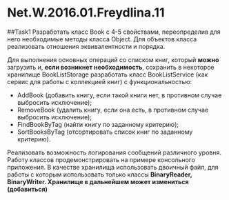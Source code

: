 # Net.W.2016.01.Freydlina.11

##Task1
Разработать класс Book с 4-5 свойствами, переопределив для него необходимые методы класса Object. Для объектов класса реализовать отношения эквивалентности и порядка. 

Для выполнения основных операций со списком книг, который __можно__ загрузить и, __если возникнет необходимость__, сохранить в некоторое хранилище BookListStorage разработать класс BookListService (как сервис для работы с коллекцией книг) с функциональностью:
* AddBook (добавить книгу, если такой книги нет, в противном случае выбросить исключение); 
* RemoveBook (удалить книгу, если она есть, в противном случае выбросить исключение); 
* FindBookByTag (найти книгу по заданному критерию); 
* SortBooksByTag (отсортировать список книг по заданному критерию). 

Реализовать возможность логирования сообщений различного уровня. Работу классов продемонстрировать на примере консольного приложения. 
В качестве хранилища использовать двоичный файл, для работы с которым использовать только классы __BinaryReader, BinaryWriter. Хранилище в дальнейшем  может измениться (добавиться)__
